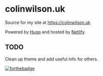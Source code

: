 # colinwilson.uk

Source for my site at <https://colinwilson.uk>

Powered by [Hugo](https://gohugo.io/) and hosted by [Netlify](https://www.netlify.com/).

## TODO

Clean up theme and add useful info for others.

[![forthebadge](http://forthebadge.com/images/badges/cc-nc-sa.svg)](https://creativecommons.org/licenses/by-nc-sa/4.0/)